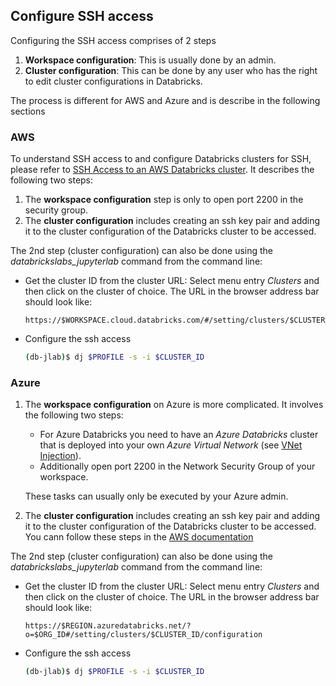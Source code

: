 ## Configure SSH access

Configuring the SSH access comprises of 2 steps

1. **Workspace configuration**: This is usually done by an admin.
2. **Cluster configuration**: This can be done by any user who has the right to edit cluster configurations in Databricks.

The process is different for AWS and Azure and is describe in the following sections


### AWS

To understand SSH access to and configure Databricks clusters for SSH, please refer to [SSH Access to an AWS Databricks cluster](https://docs.databricks.com/user-guide/clusters/ssh.html#ssh-access-to-clusters). It describes the following two steps:

1. The **workspace configuration** step is only to open port 2200 in the security group.
2. The **cluster configuration** includes creating an ssh key pair and adding it to the cluster configuration of the Databricks cluster to be accessed.

The 2nd step (cluster configuration) can also be done using the *databrickslabs_jupyterlab* command from the command line:

- Get the cluster ID from the cluster URL: Select menu entry *Clusters* and then click on the cluster of choice. The URL in the browser address bar should look like:

    ```text
    https://$WORKSPACE.cloud.databricks.com/#/setting/clusters/$CLUSTER_ID/configuration
    ```

- Configure the ssh access

    ```bash
    (db-jlab)$ dj $PROFILE -s -i $CLUSTER_ID
    ```

### Azure

1. The **workspace configuration** on Azure is more complicated. It involves the following two steps:

    - For Azure Databricks you need to have an *Azure Databricks* cluster that is deployed into your own *Azure Virtual Network* (see [VNet Injection](https://docs.azuredatabricks.net/administration-guide/cloud-configurations/azure/vnet-inject.html)).
    - Additionally open port 2200 in the Network Security Group of your workspace.

    These tasks can usually only be executed by your Azure admin.

2. The **cluster configuration** includes creating an ssh key pair and adding it to the cluster configuration of the Databricks cluster to be accessed. You cann follow these steps in the [AWS documentation](https://docs.databricks.com/user-guide/clusters/ssh.html#ssh-access-to-clusters)

The 2nd step (cluster configuration) can also be done using the *databrickslabs_jupyterlab* command from the command line:

- Get the cluster ID from the cluster URL: Select menu entry *Clusters* and then click on the cluster of choice. The URL in the browser address bar should look like:

    ```text
    https://$REGION.azuredatabricks.net/?o=$ORG_ID#/setting/clusters/$CLUSTER_ID/configuration
    ```

- Configure the ssh access

    ```bash
    (db-jlab)$ dj $PROFILE -s -i $CLUSTER_ID
    ```
